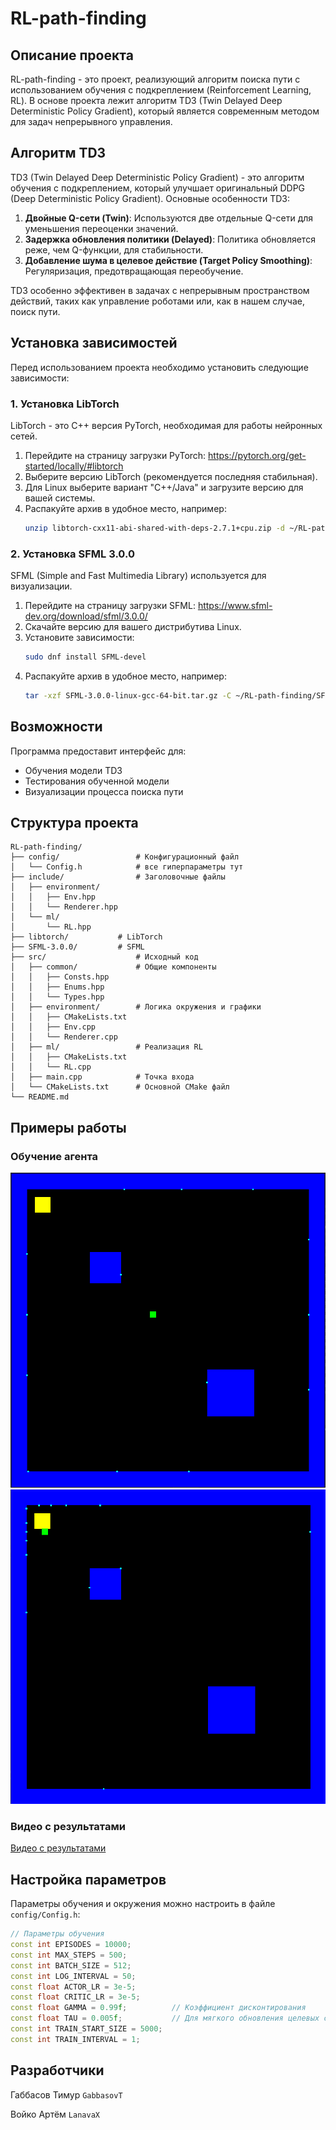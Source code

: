 # RL-path-finding

## Описание проекта

RL-path-finding - это проект, реализующий алгоритм поиска пути с использованием обучения с подкреплением (Reinforcement Learning, RL). В основе проекта лежит алгоритм TD3 (Twin Delayed Deep Deterministic Policy Gradient), который является современным методом для задач непрерывного управления.

## Алгоритм TD3

TD3 (Twin Delayed Deep Deterministic Policy Gradient) - это алгоритм обучения с подкреплением, который улучшает оригинальный DDPG (Deep Deterministic Policy Gradient). Основные особенности TD3:

1. **Двойные Q-сети (Twin)**: Используются две отдельные Q-сети для уменьшения переоценки значений.
2. **Задержка обновления политики (Delayed)**: Политика обновляется реже, чем Q-функции, для стабильности.
3. **Добавление шума в целевое действие (Target Policy Smoothing)**: Регуляризация, предотвращающая переобучение.

TD3 особенно эффективен в задачах с непрерывным пространством действий, таких как управление роботами или, как в нашем случае, поиск пути.

## Установка зависимостей

Перед использованием проекта необходимо установить следующие зависимости:

### 1. Установка LibTorch

LibTorch - это C++ версия PyTorch, необходимая для работы нейронных сетей.

1. Перейдите на страницу загрузки PyTorch: https://pytorch.org/get-started/locally/#libtorch
2. Выберите версию LibTorch (рекомендуется последняя стабильная).
3. Для Linux выберите вариант "C++/Java" и загрузите версию для вашей системы.
4. Распакуйте архив в удобное место, например:
   ```bash
   unzip libtorch-cxx11-abi-shared-with-deps-2.7.1+cpu.zip -d ~/RL-path-finding/libtorch/
   ```

### 2. Установка SFML 3.0.0

SFML (Simple and Fast Multimedia Library) используется для визуализации.

1. Перейдите на страницу загрузки SFML: https://www.sfml-dev.org/download/sfml/3.0.0/
2. Скачайте версию для вашего дистрибутива Linux.
3. Установите зависимости:
   ```bash
   sudo dnf install SFML-devel
   ```
4. Распакуйте архив в удобное место, например:
   ```bash
   tar -xzf SFML-3.0.0-linux-gcc-64-bit.tar.gz -С ~/RL-path-finding/SFML-3.0.0/
   ```

## Возможности

Программа предоставит интерфейс для:
- Обучения модели TD3
- Тестирования обученной модели
- Визуализации процесса поиска пути

## Структура проекта

```
RL-path-finding/
├── config/                 # Конфигурационный файл
│   └── Config.h            # все гиперпараметры тут
├── include/                # Заголовочные файлы
│   ├── environment/
│   │   ├── Env.hpp
│   │   └── Renderer.hpp
│   └── ml/
│       └── RL.hpp
├── libtorch/           # LibTorch
├── SFML-3.0.0/         # SFML
├── src/                    # Исходный код
│   ├── common/             # Общие компоненты
│   │   ├── Consts.hpp
│   │   ├── Enums.hpp
│   │   └── Types.hpp
│   ├── environment/        # Логика окружения и графики
│   │   ├── CMakeLists.txt
│   │   ├── Env.cpp
│   │   └── Renderer.cpp
│   ├── ml/                 # Реализация RL
│   │   ├── CMakeLists.txt
│   │   └── RL.cpp
│   ├── main.cpp            # Точка входа
│   └── CMakeLists.txt      # Основной CMake файл
└── README.md
```

## Примеры работы

### Обучение агента
![Пример обучения](images/start.png)
![Пример обучения](images/training.png)

### Видео с результатами
[Видео с результатами](images/video.mp4)

## Настройка параметров

Параметры обучения и окружения можно настроить в файле `config/Config.h`:
```cpp
// Параметры обучения
const int EPISODES = 10000;
const int MAX_STEPS = 500;
const int BATCH_SIZE = 512;
const int LOG_INTERVAL = 50;
const float ACTOR_LR = 3e-5;
const float CRITIC_LR = 3e-5;
const float GAMMA = 0.99f;          // Коэффициент дисконтирования
const float TAU = 0.005f;           // Для мягкого обновления целевых сетей
const int TRAIN_START_SIZE = 5000;
const int TRAIN_INTERVAL = 1;
```

## Разработчики

Габбасов Тимур ```GabbasovT```

Войко Артём ```LanavaX```
